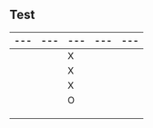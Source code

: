 ## Test

| --- | --- | --- | --- | --- |
| --- | --- | --- | --- | --- |
|     |     |  X  |     |     |
|     |     |  X  |     |     |
|     |     |  X  |     |     |
|     |     |  O  |     |     |
|     |     |     |     |     |
|     |     |     |     |     |
|     |     |     |     |     |
